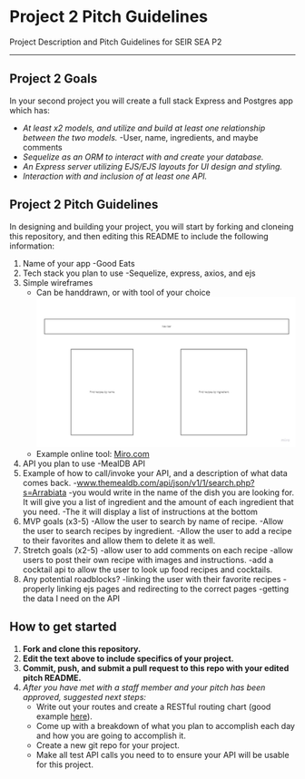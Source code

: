 # Project 2 Pitch Guidelines
Project Description and Pitch Guidelines for SEIR SEA P2

---
## Project 2 Goals

In your second project you will create a full stack Express and Postgres app which has:
- *At least x2 models, and utilize and build at least one relationship between the two models.*
     -User, name, ingredients, and maybe comments
- *Sequelize as an ORM to interact with and create your database.*
- *An Express server utilizing EJS/EJS layouts for UI design and styling.*
- *Interaction with and inclusion of at least one API.*

## Project 2 Pitch Guidelines

In designing and building your project, you will start by forking and cloneing this repository, and then editing this README to include the following information: 
1. Name of your app
     -Good Eats
2. Tech stack you plan to use
     -Sequelize, express, axios, and ejs
3. Simple wireframes
     * Can be handdrawn, or with tool of your choice
          ![layout wireframe](./untitled.jpg)
     * Example online tool: [Miro.com](https://miro.com/)
5. API you plan to use
     -MealDB API
6. Example of how to call/invoke your API, and a description of what data comes back. 
     -www.themealdb.com/api/json/v1/1/search.php?s=Arrabiata
     -you would write in the name of the dish you are looking for. It will give you a list of ingredient and the amount of each ingredient that you need.
     -The it will display a list of instructions at the bottom
7. MVP goals (x3-5)
     -Allow the user to search by name of recipe.
     -Allow the user to search recipes by ingredient.
     -Allow the user to add a recipe to their favorites and allow them to delete it as well. 
8. Stretch goals (x2-5)
     -allow user to add comments on each recipe
     -allow users to post their own recipe with images and instructions. 
     -add a cocktail api to allow the user to look up food recipes and cocktails.
9. Any potential roadblocks?
     -linking the user with their favorite recipes 
     -properly linking ejs pages and redirecting to the correct pages
     -getting the data I need on the API

## How to get started
1. **Fork and clone this repository.**
2. **Edit the text above to include specifics of your project.**
3. **Commit, push, and submit a pull request to this repo with your edited pitch README.**
4. *After you have met with a staff member and your pitch has been approved, suggested next steps:*
      * Write out your routes and create a RESTful routing chart (good example [here](https://gk-hynes.github.io/restful-routes-chart/)).
      * Come up with a breakdown of what you plan to accomplish each day and how you are going to accomplish it.
      * Create a new git repo for your project. 
      * Make all test API calls you need to to ensure your API will be usable for this project. 
      




